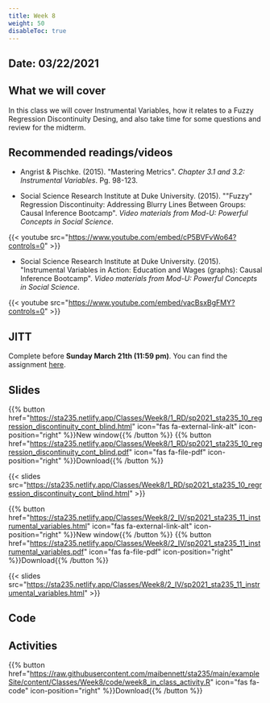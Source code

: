 ```yaml
---
title: Week 8
weight: 50
disableToc: true
---
```


## Date: 03/22/2021

## What we will cover

In this class we will cover Instrumental Variables, how it relates to a Fuzzy Regression Discontinuity Desing, and also take time for some questions and review for the midterm.  

## Recommended readings/videos

- Angrist & Pischke. (2015). "Mastering Metrics". *Chapter 3.1 and 3.2: Instrumental Variables*. Pg. 98-123. 

- Social Science Research Institute at Duke University. (2015). ""Fuzzy" Regression Discontinuity: Addressing Blurry Lines Between Groups: Causal Inference Bootcamp". *Video materials from Mod-U: Powerful Concepts in Social Science*.

{{< youtube src="https://www.youtube.com/embed/cP5BVFvWo64?controls=0" >}}

- Social Science Research Institute at Duke University. (2015). "Instrumental Variables in Action: Education and Wages (graphs): Causal Inference Bootcamp". *Video materials from Mod-U: Powerful Concepts in Social Science*.

{{< youtube src="https://www.youtube.com/embed/vacBsxBgFMY?controls=0" >}}


## JITT 

Complete before **Sunday March 21th (11:59 pm)**. You can find the assignment <a onclick="ga('send', 'event', 'External-Link','click','JITT6','0','Link');" href="https://forms.gle/8aVCRiGgPmiuuBkd8" target="_blank">here</a>.

## Slides

{{% button href="https://sta235.netlify.app/Classes/Week8/1_RD/sp2021_sta235_10_regression_discontinuity_cont_blind.html" icon="fas fa-external-link-alt" icon-position="right" %}}New window{{% /button %}} {{% button href="https://sta235.netlify.app/Classes/Week8/1_RD/sp2021_sta235_10_regression_discontinuity_cont_blind.pdf" icon="fas fa-file-pdf" icon-position="right" %}}Download{{% /button %}} 

{{< slides src="https://sta235.netlify.app/Classes/Week8/1_RD/sp2021_sta235_10_regression_discontinuity_cont_blind.html" >}}

{{% button href="https://sta235.netlify.app/Classes/Week8/2_IV/sp2021_sta235_11_instrumental_variables.html" icon="fas fa-external-link-alt" icon-position="right" %}}New window{{% /button %}} {{% button href="https://sta235.netlify.app/Classes/Week8/2_IV/sp2021_sta235_11_instrumental_variables.pdf" icon="fas fa-file-pdf" icon-position="right" %}}Download{{% /button %}} 

{{< slides src="https://sta235.netlify.app/Classes/Week8/2_IV/sp2021_sta235_11_instrumental_variables.html" >}}

## Code

<!-- Here is the R code we will review in class, with some additional data and questions <a onclick="ga('send', 'event', 'External-Link','click','code8','0','Link');" href="https://raw.githubusercontent.com/maibennett/sta235/main/exampleSite/content/Classes/Week8/code/sp2021_sta235_11_RD_IV.R" target="_blank" class="btn btn-default">Download<i class="fas fa-code"></i></a>  -->

## Activities

{{% button href="https://raw.githubusercontent.com/maibennett/sta235/main/exampleSite/content/Classes/Week8/code/week8_in_class_activity.R" icon="fas fa-code" icon-position="right" %}}Download{{% /button %}}
